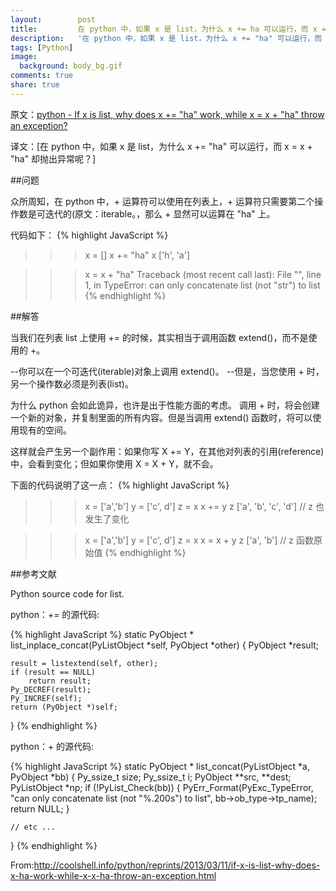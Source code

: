 ```yaml
---
layout:        post
title:         在 python 中，如果 x 是 list，为什么 x += ha 可以运行，而 x = x + ha 却抛出异常呢？
description:   '在 python 中，如果 x 是 list，为什么 x += "ha" 可以运行，而 x = x + "ha" 却抛出异常呢？'
tags: [Python]
image:
  background: body_bg.gif
comments: true
share: true
---
```


原文：<a href="http://stackoverflow.com/questions/3216706/if-x-is-list-why-does-x-ha-work-while-x-x-ha-throws-an-exception" target="_blank">python - If x is list, why does x += "ha" work, while x = x + "ha" throw an exception?</a>

译文：[在 python 中，如果 x 是 list，为什么 x += "ha" 可以运行，而 x = x + "ha" 却抛出异常呢？]

##问题

众所周知，在 python 中，+ 运算符可以使用在列表上，+ 运算符只需要第二个操作数是可迭代的(原文：iterable。，那么 + 显然可以运算在 "ha" 上。

    
<!--more-->

代码如下：
{% highlight JavaScript %}
>>> x = []
>>> x += "ha"
>>> x
['h', 'a']

>>> x = x + "ha"
Traceback (most recent call last):
File "<stdin>", line 1, in <module>
TypeError: can only concatenate list (not "str") to list
{% endhighlight %}

##解答

当我们在列表 list 上使用 += 的时候，其实相当于调用函数 extend()，而不是使用的 +。

--你可以在一个可迭代(iterable)对象上调用 extend()。
--但是，当您使用 + 时，另一个操作数必须是列表(list)。

为什么 python 会如此诡异，也许是出于性能方面的考虑。 调用 + 时，将会创建一个新的对象，并复制里面的所有内容。但是当调用 extend() 函数时，将可以使用现有的空间。

这样就会产生另一个副作用：如果你写 X += Y，在其他对列表的引用(reference)中，会看到变化；但如果你使用 X = X + Y，就不会。

下面的代码说明了这一点：
{% highlight JavaScript %}
>>> x = ['a','b']
>>> y = ['c', d']
>>> z = x
>>> x += y
>>> z
['a', 'b', 'c', 'd']    // z 也发生了变化

>>> x = ['a','b']
>>> y = ['c', d']
>>> z = x
>>> x = x + y
>>> z
['a', 'b']  // z 函数原始值
{% endhighlight %}

##参考文献

Python source code for list.

python：+= 的源代码:

{% highlight JavaScript %}
static PyObject *
list_inplace_concat(PyListObject *self, PyObject *other)
{
    PyObject *result;

    result = listextend(self, other);
    if (result == NULL)
        return result;
    Py_DECREF(result);
    Py_INCREF(self);
    return (PyObject *)self;
}
{% endhighlight %}

python：+ 的源代码:

{% highlight JavaScript %}
static PyObject *
list_concat(PyListObject *a, PyObject *bb)
{
    Py_ssize_t size;
    Py_ssize_t i;
    PyObject **src, **dest;
    PyListObject *np;
    if (!PyList_Check(bb)) {
        PyErr_Format(PyExc_TypeError,
                  "can only concatenate list (not \"%.200s\") to list",
                  bb->ob_type->tp_name);
        return NULL;
    }

    // etc ...
}
{% endhighlight %}

From:<a href="http://coolshell.info/python/reprints/2013/03/11/if-x-is-list-why-does-x-ha-work-while-x-x-ha-throw-an-exception.html" target="_blank">http://coolshell.info/python/reprints/2013/03/11/if-x-is-list-why-does-x-ha-work-while-x-x-ha-throw-an-exception.html</a>
